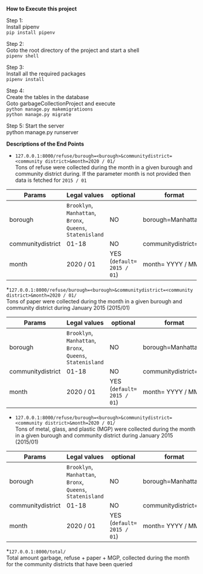 **How to Execute this project**
 
 Step 1:   
 Install pipenv  
 `pip install pipenv` 
 
 Step 2:  
 Goto the root directory of the project and start a shell  
 `pipenv shell`
 
 Step 3:  
 Install all the required packages  
 `pipenv install`  
 
 Step 4:  
 Create the tables in the database  
 Goto garbageCollectionProject and execute  
 `python manage.py makemigratioons`  
 `python manage.py migrate`  
 
 Step 5:
 Start the server  
 python manage.py runserver  
 
 
 **Descriptions of the End Points**  

* `127.0.0.1:8000/refuse/burough=<burough>&communitydistrict=<community district>&month=2020 / 01/`  
Tons of refuse were collected during the month in a given burough and community district during. If the parameter month is not provided then data is fetched for `2015 / 01`  
 
| Params | Legal values | optional | format |  
| ------------- | ------------- | -------------|  -------------|
| borough  | `Brooklyn`, `Manhattan`, `Bronx`, `Queens`, `Statenisland`  | NO | borough=Manhattan |  
| communitydistrict  | 01-18 | NO | communitydistrict=01 |
| month  | 2020 / 01 | YES  (`default= 2015 / 01`) | month= YYYY / MM|  

 
*`127.0.0.1:8000/refuse/burough=<burough>&communitydistrict=<community district>&month=2020 / 01/`  
Tons of paper were collected during the month in a given burough and community district during January 2015 (2015/01)  
 
| Params | Legal values | optional | format |  
| ------------- | ------------- | -------------|  -------------|
| borough  | `Brooklyn`, `Manhattan`, `Bronx`, `Queens`, `Statenisland`  | NO | borough=Manhattan |  
| communitydistrict  | 01-18 | NO | communitydistrict=01 |
| month  | 2020 / 01 | YES  (`default= 2015 / 01`) | month= YYYY / MM|  
 
 
* `127.0.0.1:8000/refuse/burough=<burough>&communitydistrict=<community district>&month=2020 / 01/`  
Tons of metal, glass, and plastic (MGP) were collected during the month in a given burough and community district during January 2015 (2015/01)
 
| Params | Legal values | optional | format |  
| ------------- | ------------- | -------------|  -------------|
| borough  | `Brooklyn`, `Manhattan`, `Bronx`, `Queens`, `Statenisland`  | NO | borough=Manhattan |  
| communitydistrict  | 01-18 | NO | communitydistrict=01 |
| month  | 2020 / 01 | YES  (`default= 2015 / 01`) | month= YYYY / MM|  
  
 
*`127.0.0.1:8000/total/`  
Total amount garbage, refuse + paper + MGP, collected during the month for the community districts that have been queried

